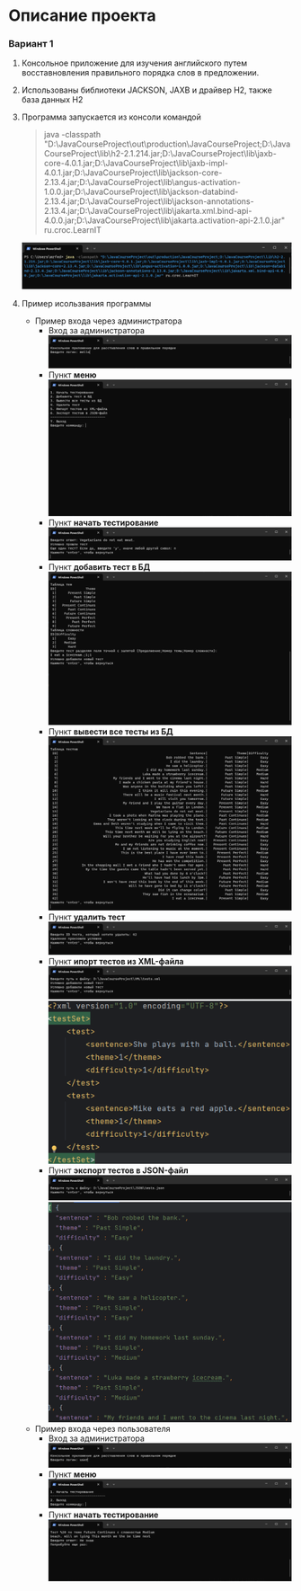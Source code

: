 # Описание проекта

### Вариант 1

1. Консольное приложение для изучения английского путем восставновления правильного порядка слов в предложении.
2. Использованы библиотеки JACKSON, JAXB и драйвер H2, также база данных H2
3. Программа запускается из консоли командой

   >java -classpath "D:\JavaCourseProject\out\production\JavaCourseProject;D:\JavaCourseProject\lib\h2-2.1.214.jar;D:\JavaCourseProject\lib\jaxb-core-4.0.1.jar;D:\JavaCourseProject\lib\jaxb-impl-4.0.1.jar;D:\JavaCourseProject\lib\jackson-core-2.13.4.jar;D:\JavaCourseProject\lib\angus-activation-1.0.0.jar;D:\JavaCourseProject\lib\jackson-databind-2.13.4.jar;D:\JavaCourseProject\lib\jackson-annotations-2.13.4.jar;D:\JavaCourseProject\lib\jakarta.xml.bind-api-4.0.0.jar;D:\JavaCourseProject\lib\jakarta.activation-api-2.1.0.jar" ru.croc.LearnIT

   ![](img/1.png)

4. Пример исользвания программы
   + Пример входа через администратора
      - Вход за администратора
      ![](img/2.png)
      - Пункт **меню**
      ![](img/3.png)
      - Пункт **начать тестирование**
      ![](img/4.png)
      - Пункт **добавить тест в БД**
      ![](img/5.png)
      - Пункт **вывести все тесты из БД**
      ![](img/6.png)
      - Пункт **удалить тест**
      ![](img/7.png)
      - Пункт **ипорт тестов из XML-файла**
      ![](img/8.png)
      ![](img/9.png)
      - Пункт **экспорт тестов в JSON-файл**
      ![](img/10.png)
      ![](img/11.png)
   + Пример входа через пользователя
      - Вход за администратора
      ![](img/12.png)
      - Пункт **меню**
      ![](img/13.png)
      - Пункт **начать тестирование**
      ![](img/14.png)